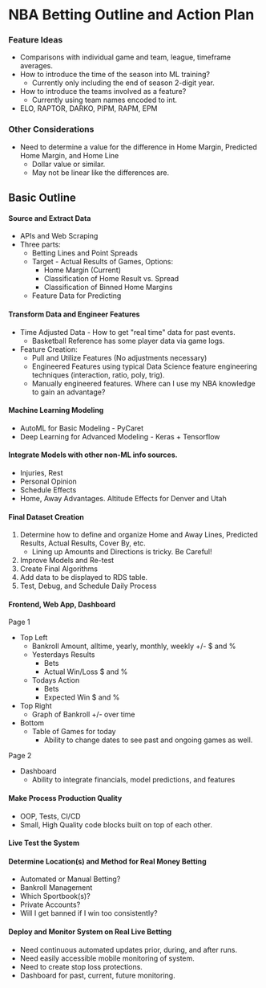 # NBA Betting Outline and Action Plan

### Feature Ideas
* Comparisons with individual game and team, league, timeframe averages.
* How to introduce the time of the season into ML training?
    * Currently only including the end of season 2-digit year. 
* How to introduce the teams involved as a feature?
    * Currently using team names encoded to int.
* ELO, RAPTOR, DARKO, PIPM, RAPM, EPM

### Other Considerations
* Need to determine a value for the difference in Home Margin, Predicted Home Margin, and Home Line
    * Dollar value or similar.
    * May not be linear like the differences are.     

## Basic Outline
#### Source and Extract Data
* APIs and Web Scraping
* Three parts:
    * Betting Lines and Point Spreads
    * Target - Actual Results of Games, Options:
        * Home Margin (Current)
        * Classification of Home Result vs. Spread
        * Classification of Binned Home Margins
    * Feature Data for Predicting

#### Transform Data and Engineer Features
* Time Adjusted Data - How to get "real time" data for past events.
    * Basketball Reference has some player data via game logs. 
* Feature Creation:
    * Pull and Utilize Features (No adjustments necessary)
    * Engineered Features using typical Data Science feature engineering techniques (interaction, ratio, poly, trig).
    * Manually engineered features. Where can I use my NBA knowledge to gain an advantage?

#### Machine Learning Modeling
* AutoML for Basic Modeling - PyCaret
* Deep Learning for Advanced Modeling - Keras + Tensorflow

#### Integrate Models with other non-ML info sources.
* Injuries, Rest
* Personal Opinion
* Schedule Effects
* Home, Away Advantages. Altitude Effects for Denver and Utah

#### Final Dataset Creation
1. Determine how to define and organize Home and Away Lines, Predicted Results, Actual Results, Cover By, etc.
    * Lining up Amounts and Directions is tricky. Be Careful!
2. Improve Models and Re-test
3. Create Final Algorithms
4. Add data to be displayed to RDS table.
6. Test, Debug, and Schedule Daily Process

#### Frontend, Web App, Dashboard   
Page 1
* Top Left
    * Bankroll Amount, alltime, yearly, monthly, weekly +/- $ and %
    * Yesterdays Results
        * Bets
        * Actual Win/Loss $ and %
    * Todays Action
        * Bets
        * Expected Win $ and %
* Top Right
    * Graph of Bankroll +/- over time
* Bottom
    * Table of Games for today
        * Ability to change dates to see past and ongoing games as well.

Page 2
* Dashboard
    * Ability to integrate financials, model predictions, and features


#### Make Process Production Quality
* OOP, Tests, CI/CD
* Small, High Quality code blocks built on top of each other.

#### Live Test the System

#### Determine Location(s) and Method for Real Money Betting
* Automated or Manual Betting?
* Bankroll Management
* Which Sportbook(s)?
* Private Accounts?
* Will I get banned if I win too consistently?

#### Deploy and Monitor System on Real Live Betting
* Need continuous automated updates prior, during, and after runs.
* Need easily accessible mobile monitoring of system. 
* Need to create stop loss protections.
* Dashboard for past, current, future monitoring.
